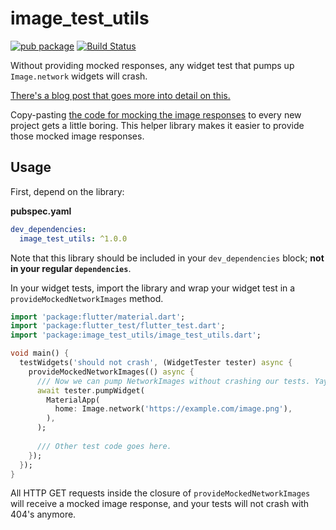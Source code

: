 # image_test_utils

[![pub package](https://img.shields.io/pub/v/image_test_utils.svg)](https://pub.dartlang.org/packages/image_test_utils)
 [![Build Status](https://travis-ci.org/roughike/image_test_utils.svg?branch=master)](https://travis-ci.org/roughike/image_test_utils) 

Without providing mocked responses, any widget test that pumps up `Image.network` widgets will crash.

[There's a blog post that goes more into detail on this.](https://iirokrankka.com/2018/09/16/image-network-widget-tests/)

Copy-pasting [the code for mocking the image responses](https://github.com/flutter/flutter/blob/master/dev/manual_tests/test/mock_image_http.dart) to every new project gets a little boring. This helper library makes it easier to provide those mocked image responses.

## Usage

First, depend on the library:

**pubspec.yaml**

```yaml
dev_dependencies:
  image_test_utils: ^1.0.0
```

Note that this library should be included in your `dev_dependencies` block; **not in your regular `dependencies`**.

In your widget tests, import the library and wrap your widget test in a `provideMockedNetworkImages` method.

```dart
import 'package:flutter/material.dart';
import 'package:flutter_test/flutter_test.dart';
import 'package:image_test_utils/image_test_utils.dart';

void main() {
  testWidgets('should not crash', (WidgetTester tester) async {
    provideMockedNetworkImages(() async {
      /// Now we can pump NetworkImages without crashing our tests. Yay!
      await tester.pumpWidget(
        MaterialApp(
          home: Image.network('https://example.com/image.png'),
        ),
      );
      
      /// Other test code goes here.
    });
  });
}
```

All HTTP GET requests inside the closure of `provideMockedNetworkImages` will receive a mocked image response, and your tests will not crash with 404's anymore.
